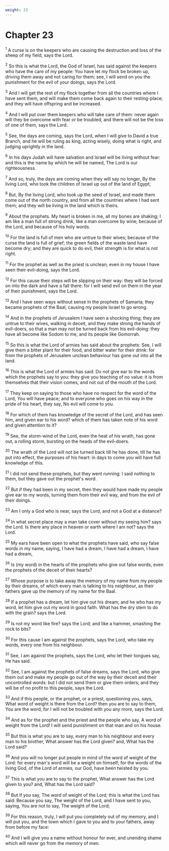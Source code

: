```yaml
---
weight: 23
---
```


# Chapter 23

<sup>1</sup> A curse is on the keepers who are causing the destruction and loss of the sheep of my field, says the Lord. 

<sup>2</sup> So this is what the Lord, the God of Israel, has said against the keepers who have the care of my people: You have let my flock be broken up, driving them away and not caring for them; see, I will send on you the punishment for the evil of your doings, says the Lord. 

<sup>3</sup> And I will get the rest of my flock together from all the countries where I have sent them, and will make them come back again to their resting-place; and they will have offspring and be increased. 

<sup>4</sup> And I will put over them keepers who will take care of them: never again will they be overcome with fear or be troubled, and there will not be the loss of one of them, says the Lord. 

<sup>5</sup> See, the days are coming, says the Lord, when I will give to David a true Branch, and he will be ruling as king, acting wisely, doing what is right, and judging uprightly in the land. 

<sup>6</sup> In his days Judah will have salvation and Israel will be living without fear: and this is the name by which he will be named, The Lord is our righteousness. 

<sup>7</sup> And so, truly, the days are coming when they will say no longer, By the living Lord, who took the children of Israel up out of the land of Egypt; 

<sup>8</sup> But, By the living Lord, who took up the seed of Israel, and made them come out of the north country, and from all the countries where I had sent them; and they will be living in the land which is theirs. 

<sup>9</sup> About the prophets. My heart is broken in me, all my bones are shaking; I am like a man full of strong drink, like a man overcome by wine; because of the Lord, and because of his holy words. 

<sup>10</sup> For the land is full of men who are untrue to their wives; because of the curse the land is full of grief; the green fields of the waste land have become dry; and they are quick to do evil, their strength is for what is not right. 

<sup>11</sup> For the prophet as well as the priest is unclean; even in my house I have seen their evil-doing, says the Lord. 

<sup>12</sup> For this cause their steps will be slipping on their way: they will be forced on into the dark and have a fall there: for I will send evil on them in the year of their punishment, says the Lord. 

<sup>13</sup> And I have seen ways without sense in the prophets of Samaria; they became prophets of the Baal, causing my people Israel to go wrong. 

<sup>14</sup> And in the prophets of Jerusalem I have seen a shocking thing; they are untrue to their wives, walking in deceit, and they make strong the hands of evil-doers, so that a man may not be turned back from his evil-doing: they have all become like Sodom to me, and its people like Gomorrah. 

<sup>15</sup> So this is what the Lord of armies has said about the prophets: See, I will give them a bitter plant for their food, and bitter water for their drink: for from the prophets of Jerusalem unclean behaviour has gone out into all the land. 

<sup>16</sup> This is what the Lord of armies has said: Do not give ear to the words which the prophets say to you: they give you teaching of no value: it is from themselves that their vision comes, and not out of the mouth of the Lord. 

<sup>17</sup> They keep on saying to those who have no respect for the word of the Lord, You will have peace; and to everyone who goes on his way in the pride of his heart, they say, No evil will come to you. 

<sup>18</sup> For which of them has knowledge of the secret of the Lord, and has seen him, and given ear to his word? which of them has taken note of his word and given attention to it? 

<sup>19</sup> See, the storm-wind of the Lord, even the heat of his wrath, has gone out, a rolling storm, bursting on the heads of the evil-doers. 

<sup>20</sup> The wrath of the Lord will not be turned back till he has done, till he has put into effect, the purposes of his heart: in days to come you will have full knowledge of this. 

<sup>21</sup> I did not send these prophets, but they went running: I said nothing to them, but they gave out the prophet's word. 

<sup>22</sup> But if they had been in my secret, then they would have made my people give ear to my words, turning them from their evil way, and from the evil of their doings. 

<sup>23</sup> Am I only a God who is near, says the Lord, and not a God at a distance? 

<sup>24</sup> In what secret place may a man take cover without my seeing him? says the Lord. Is there any place in heaven or earth where I am not? says the Lord. 

<sup>25</sup> My ears have been open to what the prophets have said, who say false words in my name, saying, I have had a dream, I have had a dream, I have had a dream, 

<sup>26</sup> Is (my word) in the hearts of the prophets who give out false words, even the prophets of the deceit of their hearts? 

<sup>27</sup> Whose purpose is to take away the memory of my name from my people by their dreams, of which every man is talking to his neighbour, as their fathers gave up the memory of my name for the Baal. 

<sup>28</sup> If a prophet has a dream, let him give out his dream; and he who has my word, let him give out my word in good faith. What has the dry stem to do with the grain? says the Lord. 

<sup>29</sup> Is not my word like fire? says the Lord; and like a hammer, smashing the rock to bits? 

<sup>30</sup> For this cause I am against the prophets, says the Lord, who take my words, every one from his neighbour. 

<sup>31</sup> See, I am against the prophets, says the Lord, who let their tongues say, He has said. 

<sup>32</sup> See, I am against the prophets of false dreams, says the Lord, who give them out and make my people go out of the way by their deceit and their uncontrolled words: but I did not send them or give them orders; and they will be of no profit to this people, says the Lord. 

<sup>33</sup> And if this people, or the prophet, or a priest, questioning you, says, What word of weight is there from the Lord? then you are to say to them, You are the word, for I will not be troubled with you any more, says the Lord. 

<sup>34</sup> And as for the prophet and the priest and the people who say, A word of weight from the Lord! I will send punishment on that man and on his house. 

<sup>35</sup> But this is what you are to say, every man to his neighbour and every man to his brother, What answer has the Lord given? and, What has the Lord said? 

<sup>36</sup> And you will no longer put people in mind of the word of weight of the Lord: for every man's word will be a weight on himself; for the words of the living God, of the Lord of armies, our God, have been twisted by you. 

<sup>37</sup> This is what you are to say to the prophet, What answer has the Lord given to you? and, What has the Lord said? 

<sup>38</sup> But if you say, The word of weight of the Lord; this is what the Lord has said: Because you say, The weight of the Lord, and I have sent to you, saying, You are not to say, The weight of the Lord; 

<sup>39</sup> For this reason, truly, I will put you completely out of my memory, and I will put you, and the town which I gave to you and to your fathers, away from before my face: 

<sup>40</sup> And I will give you a name without honour for ever, and unending shame which will never go from the memory of men. 


